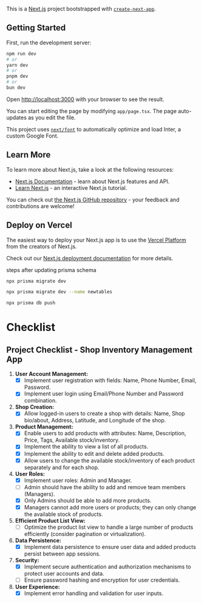 This is a [Next.js](https://nextjs.org/) project bootstrapped with [`create-next-app`](https://github.com/vercel/next.js/tree/canary/packages/create-next-app).

## Getting Started

First, run the development server:

```bash
npm run dev
# or
yarn dev
# or
pnpm dev
# or
bun dev
```

Open [http://localhost:3000](http://localhost:3000) with your browser to see the result.

You can start editing the page by modifying `app/page.tsx`. The page auto-updates as you edit the file.

This project uses [`next/font`](https://nextjs.org/docs/basic-features/font-optimization) to automatically optimize and load Inter, a custom Google Font.

## Learn More

To learn more about Next.js, take a look at the following resources:

- [Next.js Documentation](https://nextjs.org/docs) - learn about Next.js features and API.
- [Learn Next.js](https://nextjs.org/learn) - an interactive Next.js tutorial.

You can check out [the Next.js GitHub repository](https://github.com/vercel/next.js/) - your feedback and contributions are welcome!

## Deploy on Vercel

The easiest way to deploy your Next.js app is to use the [Vercel Platform](https://vercel.com/new?utm_medium=default-template&filter=next.js&utm_source=create-next-app&utm_campaign=create-next-app-readme) from the creators of Next.js.

Check out our [Next.js deployment documentation](https://nextjs.org/docs/deployment) for more details.

steps after updating prisma schema

```sh
npx prisma migrate dev
```

```sh
npx prisma migrate dev --name newtables
```

```sh
npx prisma db push
```

# Checklist

## Project Checklist - Shop Inventory Management App

1. **User Account Management:**
   - [x] Implement user registration with fields: Name, Phone Number, Email, Password.
   - [x] Implement user login using Email/Phone Number and Password combination.

2. **Shop Creation:**
   - [x] Allow logged-in users to create a shop with details: Name, Shop bio/about, Address, Latitude, and Longitude of the shop.

3. **Product Management:**
   - [x] Enable users to add products with attributes: Name, Description, Price, Tags, Available stock/inventory.
   - [x] Implement the ability to view a list of all products.
   - [x] Implement the ability to edit and delete added products.
   - [x] Allow users to change the available stock/inventory of each product separately and for each shop.

4. **User Roles:**
   - [x] Implement user roles: Admin and Manager.
   - [ ] Admin should have the ability to add and remove team members (Managers).
   - [x] Only Admins should be able to add more products.
   - [x] Managers cannot add more users or products; they can only change the available stock of products.

5. **Efficient Product List View:**
   - [ ] Optimize the product list view to handle a large number of products efficiently (consider pagination or virtualization).

6. **Data Persistence:**
   - [x] Implement data persistence to ensure user data and added products persist between app sessions.

7. **Security:**
   - [x] Implement secure authentication and authorization mechanisms to protect user accounts and data.
   - [ ] Ensure password hashing and encryption for user credentials.

8. **User Experience:**
   - [x] Implement error handling and validation for user inputs.
